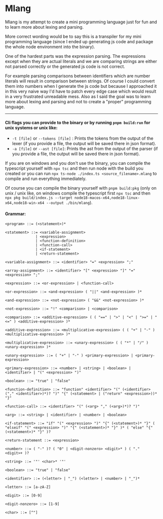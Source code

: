 # **Mlang**
Mlang is my attempt to create a mini programming language just for fun and to learn more about lexing and parsing.

More correct wording would be to say this is a transpiler for my mini programming language (since I ended up generating js code and package the whole node environment into the binary).

One of the hardest parts was the expression parsing. The expressions except when they are actual literals and we are comparing strings are either not parsed correctly or the generated js code is not correct.

For example parsing comparisons between identifiers which are number literals will result in comparison between strings. Of course I could convert them into numbers when I generate the js code but because I approached it in this very naive way I'd have to patch every edge case which would result in a very frustrated unreadable mess. Also as I said the goal was to learn more about lexing and parsing and not to create a "proper" programming language.

---
#### Cli flags you can provide to the binary or by running `pnpm build:run` for unix systems or unix like: 
- `-t [file]` or `--tokens [file]` : Prints the tokens from the output of the lexer (if you provide a file, the output will be saved there in json format).
- `-a [file]` or `--ast [file]`: Prints the ast from the output of the parser (if you provide a file, the output will be saved there in json format).

If you are on windows and you don't use the binary, you can compile the typescript yourself with `npx tsc` and then run node with the build you created or 
you can run `npx ts-node ./index.ts <source_filename>.mlang` to compile and run everything immediately.

Of course you can compile the binary yourself with `pnpm build:pkg` (only on unix / unix like, on windows compile the typescript first `npx tsc` and then `npx pkg build/index.js --target node18-macos-x64,node18-linux-x64,node18-win-x64 --output ./bin/mlang`).

#### Grammar: 

```ebnf
<program> ::= (<statement>)*

<statement> ::= <variable-assignment>
              | <expression>
              | <function-definition>
              | <function-call>
              | <if-statement>
              | <return-statement>

<variable-assignment> ::= <identifier> "=" <expression> ";"

<array-assignment> ::= <identifier> "[" <expression> "]" "=" <expression> ";"

<expression> ::= <or-expression> | <function-call>

<or-expression> ::= <and-expression> ( "||" <and-expression> )*

<and-expression> ::= <not-expression> ( "&&" <not-expression> )*

<not-expression> ::= "!" <comparison> | <comparison>

<comparison> ::= <additive-expression> ( ( "==" | ">" | "<" | ">=" | "<=" ) <additive-expression> )*

<additive-expression> ::= <multiplicative-expression> ( ( "+" | "-" ) <multiplicative-expression> )*

<multiplicative-expression> ::= <unary-expression> ( ( "*" | "/" ) <unary-expression> )*

<unary-expression> ::= ( "+" | "-" ) <primary-expression> | <primary-expression>

<primary-expression> ::= <number> | <string> | <boolean> | <identifier> | "(" <expression> ")"

<boolean> ::= "true" | "false"

<function-definition> ::= "function" <identifier> "(" (<identifier> ("," <identifier>)*)? ")" "{" (<statement> | ("return" <expression>))* "}"

<function-call> ::= <identifier> "(" (<arg> "," (<arg>)*)? ")"

<arg> ::= <string> | <identifier> | <number> | <boolean>

<if-statement> ::= "if" "(" <expression> ")" "{" (<statement>)* "}" ( "elseif" "(" <expression> ")" "{" (<statement>)* "}" )* ( "else" "{" (<statement>)* "}" )?

<return-statement ::= <expression>

<number> ::= ( "-" )? ( "0" | <digit-nonzero> <digit>* ) ( "." <digit>+ )?

<string> ::= '"' <char>* '"'

<boolean> ::= "true" | "false"

<identifier> ::= (<letter> | "_") (<letter> | <number> | "_")*

<letter> ::= [a-zA-Z]

<digit> ::= [0-9]

<digit-nonzero> ::= [1-9]

<char> ::= [^"]

```
